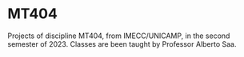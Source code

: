 # MT404
Projects of discipline MT404, from IMECC/UNICAMP, in the second semester of 2023. Classes are been taught by Professor Alberto Saa. 
